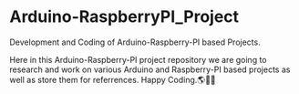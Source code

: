 # Arduino-RaspberryPI_Project
Development and Coding of Arduino-Raspberry-PI based Projects.

Here in this Arduino-Raspberry-PI project repository we are going to research and work on various Arduino and Raspberry-PI based projects as well as store them for referrences. Happy Coding.🌎🐱‍👤
